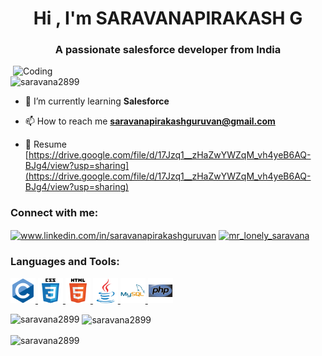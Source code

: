 <h1 align="center">Hi , I'm SARAVANAPIRAKASH G</h1>
<h3 align="center">A passionate salesforce developer from India</h3>

<img align="right" alt="Coding" width="500" src="https://camo.githubusercontent.com/5ddf73ad3a205111cf8c686f687fc216c2946a75005718c8da5b837ad9de78c9/68747470733a2f2f7468756d62732e6766796361742e636f6d2f4576696c4e657874446576696c666973682d736d616c6c2e676966">

<p align="left"> <img src="https://komarev.com/ghpvc/?username=saravana2899&label=Profile%20views&color=0e75b6&style=flat" alt="saravana2899" /> </p>

- 🌱 I’m currently learning **Salesforce**

- 📫 How to reach me **saravanapirakashguruvan@gmail.com**

- 📄 Resume [https://drive.google.com/file/d/17Jzq1__zHaZwYWZqM_vh4yeB6AQ-BJg4/view?usp=sharing](https://drive.google.com/file/d/17Jzq1__zHaZwYWZqM_vh4yeB6AQ-BJg4/view?usp=sharing)

<h3 align="left">Connect with me:</h3>
<p align="left">
<a href="https://linkedin.com/in/www.linkedin.com/in/saravanapirakashguruvan" target="blank"><img align="center" src="https://raw.githubusercontent.com/rahuldkjain/github-profile-readme-generator/master/src/images/icons/Social/linked-in-alt.svg" alt="www.linkedin.com/in/saravanapirakashguruvan" height="30" width="40" /></a>
<a href="https://instagram.com/mr_lonely_saravana" target="blank"><img align="center" src="https://raw.githubusercontent.com/rahuldkjain/github-profile-readme-generator/master/src/images/icons/Social/instagram.svg" alt="mr_lonely_saravana" height="30" width="40" /></a>
</p>

<h3 align="left">Languages and Tools:</h3>
<p align="left"> <a href="https://www.cprogramming.com/" target="_blank" rel="noreferrer"> <img src="https://raw.githubusercontent.com/devicons/devicon/master/icons/c/c-original.svg" alt="c" width="40" height="40"/> </a> <a href="https://www.w3schools.com/css/" target="_blank" rel="noreferrer"> <img src="https://raw.githubusercontent.com/devicons/devicon/master/icons/css3/css3-original-wordmark.svg" alt="css3" width="40" height="40"/> </a> <a href="https://www.w3.org/html/" target="_blank" rel="noreferrer"> <img src="https://raw.githubusercontent.com/devicons/devicon/master/icons/html5/html5-original-wordmark.svg" alt="html5" width="40" height="40"/> </a> <a href="https://www.java.com" target="_blank" rel="noreferrer"> <img src="https://raw.githubusercontent.com/devicons/devicon/master/icons/java/java-original.svg" alt="java" width="40" height="40"/> </a> <a href="https://www.mysql.com/" target="_blank" rel="noreferrer"> <img src="https://raw.githubusercontent.com/devicons/devicon/master/icons/mysql/mysql-original-wordmark.svg" alt="mysql" width="40" height="40"/> </a> <a href="https://www.php.net" target="_blank" rel="noreferrer"> <img src="https://raw.githubusercontent.com/devicons/devicon/master/icons/php/php-original.svg" alt="php" width="40" height="40"/> </a> </p>

<p><img align="left" src="https://github-readme-stats.vercel.app/api/top-langs?username=saravana2899&show_icons=true&locale=en&layout=compact" alt="saravana2899" /></p>

<p>&nbsp;<img align="center" src="https://github-readme-stats.vercel.app/api?username=saravana2899&show_icons=true&locale=en" alt="saravana2899" /></p>

<p><img align="center" src="https://github-readme-streak-stats.herokuapp.com/?user=saravana2899&" alt="saravana2899" /></p>
